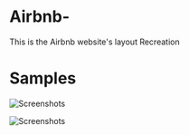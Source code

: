 # Airbnb-
This is the Airbnb website's layout Recreation

# Samples
![Screenshots]()


![Screenshots]()
